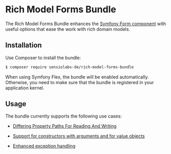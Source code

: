 Rich Model Forms Bundle
=======================

The Rich Model Forms Bundle enhances the [Symfony Form component](https://symfony.com/doc/current/forms.html) with
useful options that ease the work with rich domain models.

Installation
------------

Use Composer to install the bundle:

```bash
$ composer require sensiolabs-de/rich-model-forms-bundle
```

When using Symfony Flex, the bundle will be enabled automatically. Otherwise, you need to make sure that the bundle is
registered in your application kernel.

Usage
-----

The bundle currently supports the following use cases:

* [Differing Property Paths For Reading And Writing](docs/mapping.md)

* [Support for constructors with arguments and for value objects](docs/factory_value_object.md)

* [Enhanced exception handling](docs/exception_handling.md)
